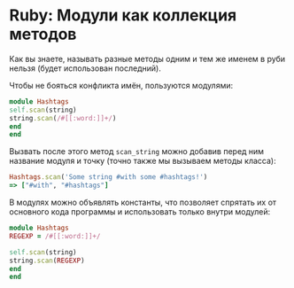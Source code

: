 # Ruby: Модули как коллекция методов

Как вы знаете, называть разные методы одним и тем же именем в руби нельзя (будет использован последний).

Чтобы не бояться конфликта имён, пользуются модулями:

```ruby
module Hashtags
self.scan(string)
string.scan(/#[[:word:]]+/)
end
end
```

Вызвать после этого метод `scan_string` можно добавив перед ним название модуля и точку (точно также мы вызываем методы класса):

```ruby
Hashtags.scan('Some string #with some #hashtags!')
=> ["#with", "#hashtags"]
```

В модулях можно объявлять константы, что позволяет спрятать их от основного кода программы и использовать только внутри модулей:

```ruby
module Hashtags
REGEXP = /#[[:word:]]+/

self.scan(string)
string.scan(REGEXP)
end
end
```
